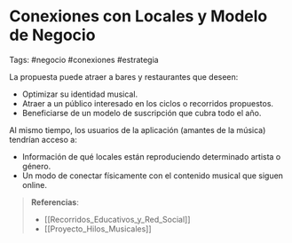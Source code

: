 # Conexiones con Locales y Modelo de Negocio
Tags: #negocio #conexiones #estrategia

La propuesta puede atraer a bares y restaurantes que deseen:
- Optimizar su identidad musical.
- Atraer a un público interesado en los ciclos o recorridos propuestos.
- Beneficiarse de un modelo de suscripción que cubra todo el año.

Al mismo tiempo, los usuarios de la aplicación (amantes de la música) tendrían acceso a:
- Información de qué locales están reproduciendo determinado artista o género.
- Un modo de conectar físicamente con el contenido musical que siguen online.

> **Referencias**:
> - [[Recorridos_Educativos_y_Red_Social]]
> - [[Proyecto_Hilos_Musicales]]